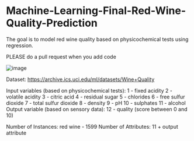 # Machine-Learning-Final-Red-Wine-Quality-Prediction
The goal is to model red wine quality based on physicochemical tests using regression.

PLEASE do a pull request when you add code

![image](https://user-images.githubusercontent.com/67810593/128819052-f295eda3-e88c-4112-97db-dbc63442fdb6.png)

Dataset: https://archive.ics.uci.edu/ml/datasets/Wine+Quality


Input variables (based on physicochemical tests):
1 - fixed acidity
2 - volatile acidity
3 - citric acid
4 - residual sugar
5 - chlorides
6 - free sulfur dioxide
7 - total sulfur dioxide
8 - density
9 - pH
10 - sulphates
11 - alcohol
Output variable (based on sensory data):
12 - quality (score between 0 and 10)

Number of Instances: red wine - 1599
Number of Attributes: 11 + output attribute
